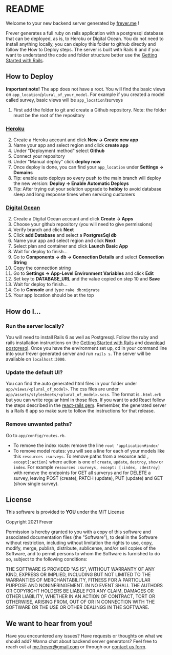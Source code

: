 # README

Welcome to your new backend server generated by [frever.me](frever.me) !

Frever generates a full ruby on rails application with a postgresql database that can be deployed, as is, to Heroku or Digital Ocean. You do not need to install anything locally, you can deploy this folder to github directly and follow the How to Deploy steps. The server is built with Rails 6 and if you want to understand the code and folder structure better use the [Getting Started with Rails](https://guides.rubyonrails.org/getting_started.html).

## How to Deploy
**Important note!** The app does not have a root. You will find the basic views on `app_location`/`plural_of_your_model`. For example if you created a model called survey, basic views will be `app_location`/surveys

1. First add the folder to git and create a Github repository. Note: the folder must be the root of the repository

### [Heroku](https://www.heroku.com/)

2. Create a Heroku account and click **New -> Create new app**
3. Name your app and select region and click **create app**
4. Under "Deployment method" select **Github**
5. Connect your repository
6. Under "Manual deploy" click **deploy now**
7. Once deploy is done, you can find your `app_location` under **Settings -> Domains**
8. Tip: enable auto deploys so every push to the main branch will deploy the new version: **Deploy -> Enable Automatic Deploys**
9. Tip: After trying out your solution upgrade to **hobby** to avoid database sleep and long response times when servicing customers

### [Digital Ocean](https://www.digitalocean.com/)

2. Create a Digital Ocean account and click **Create -> Apps**
3. Choose your github repository (you will need to give permissions)
4. Verify branch and click **Next**
5. Click **add Database** and select a **PostgresSql db**
6. Name your app and select region and click **Next**
7. Select plan and container and click **Launch Basic App**
8. Wait for deploy to finish...
9. Go to **Components -> db -> Connection Details** and select **Connection String**
10. Copy the connection string
11. Go to **Settings -> App-Level Environment Variables** and click **Edit**
12. Set key to **DATABASE_URL** and the value copied on step 10 and **Save**
13. Wait for deploy to finish...
14. Go to **Console** and type `rake db:migrate`
15. Your app location should be at the top

## How do I...

### Run the server locally?

You will need to install Rails 6 as well as Postgresql. Follow the ruby and rails installation instructions on the [Getting Started with Rails](https://guides.rubyonrails.org/getting_started.html) and [download postgresql](https://www.postgresql.org/download/). Once you have the environment set up, cd in your command line into your frever generated server and run `rails s`. The server will be available on `localhost:3000`.

### Update the default UI?

You can find the auto generated html files in your folder under `app/views/<plural_of_model>`. The css files are under `app/assets/stylesheets/<plural_of_model>.scss`.
The format is `.html.erb` but you can write regular html in those files. If you want to add React follow the steps described in the [react-rails gem](https://github.com/reactjs/react-rails). Remember, the generated server is a Rails 6 app so make sure to follow the instructions for that release.

### Remove unwanted paths?

Go to `app/config/routes.rb`.
* To remove the index route: remove the line `root 'application#index'`
* To remove model routes: you will see a line for each of your models like this `resources :surveys`. To remove paths from a resource add `, except[:action]` where action is one of `create`, `update`, `destroy`, `show` or `index`. For example `resources :surveys, except: [:index, :destroy]` with remove the endpoints for GET all surverys and for DELETE a survey, leaving POST (create), PATCH (update), PUT (update) and GET (show single survey).

## License
This software is provided to **YOU** under the MIT License

Copyright 2021 Frever

Permission is hereby granted to you with a copy of this software and associated documentation files (the "Software"), to deal in the Software without restriction, including without limitation the rights to use, copy, modify, merge, publish, distribute, sublicense, and/or sell copies of the Software, and to permit persons to whom the Software is furnished to do so, subject to the following conditions:

THE SOFTWARE IS PROVIDED "AS IS", WITHOUT WARRANTY OF ANY KIND, EXPRESS OR IMPLIED, INCLUDING BUT NOT LIMITED TO THE WARRANTIES OF MERCHANTABILITY, FITNESS FOR A PARTICULAR PURPOSE AND NONINFRINGEMENT. IN NO EVENT SHALL THE AUTHORS OR COPYRIGHT HOLDERS BE LIABLE FOR ANY CLAIM, DAMAGES OR OTHER LIABILITY, WHETHER IN AN ACTION OF CONTRACT, TORT OR OTHERWISE, ARISING FROM, OUT OF OR IN CONNECTION WITH THE SOFTWARE OR THE USE OR OTHER DEALINGS IN THE SOFTWARE.

## We want to hear from you!

Have you encountered any issues? Have requests or thoughts on what we should add? Wanna chat about backend server generators? Feel free to reach out at me.frever@gmail.com or through our [contact us form](http://frever.me/#contact).
